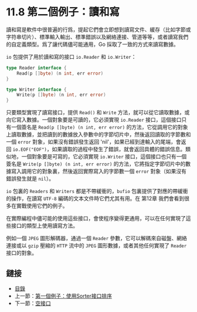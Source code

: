 ﻿# 11.8 第二個例子：讀和寫

讀和寫是軟件中很普遍的行爲，提起它們會立即想到讀寫文件、緩存（比如字節或字符串切片）、標準輸入輸出、標準錯誤以及網絡連接、管道等等，或者讀寫我們的自定義類型。爲了讓代碼儘可能通用，Go 採取了一致的方式來讀寫數據。

`io` 包提供了用於讀和寫的接口 `io.Reader` 和 `io.Writer`：

```go
type Reader interface {
    Read(p []byte) (n int, err error)
}

type Writer interface {
    Write(p []byte) (n int, err error)
}
```

只要類型實現了讀寫接口，提供 `Read()` 和 `Write` 方法，就可以從它讀取數據，或向它寫入數據。一個對象要是可讀的，它必須實現 `io.Reader` 接口，這個接口只有一個簽名是 `Read(p []byte) (n int, err error)` 的方法，它從調用它的對象上讀取數據，並把讀到的數據放入參數中的字節切片中，然後返回讀取的字節數和一個 `error` 對象，如果沒有錯誤發生返回 'nil'，如果已經到達輸入的尾端，會返回 `io.EOF("EOF")`，如果讀取的過程中發生了錯誤，就會返回具體的錯誤信息。類似地，一個對象要是可寫的，它必須實現 `io.Writer` 接口，這個接口也只有一個簽名是 `Write(p []byte) (n int, err error)` 的方法，它將指定字節切片中的數據寫入調用它的對象裏，然後返回實際寫入的字節數一個 `error` 對象（如果沒有錯誤發生就是 `nil`）。

`io` 包裏的 `Readers` 和 `Writers` 都是不帶緩衝的，`bufio` 包裏提供了對應的帶緩衝的操作，在讀寫 `UTF-8` 編碼的文本文件時它們尤其有用。在 第12章 我們會看到很多在實戰使用它們的例子。

在實際編程中儘可能的使用這些接口，會使程序變得更通用，可以在任何實現了這些接口的類型上使用讀寫方法。

例如一個 `JPEG` 圖形解碼器，通過一個 `Reader` 參數，它可以解碼來自磁盤、網絡連接或以 `gzip` 壓縮的 `HTTP` 流中的 `JPEG` 圖形數據，或者其他任何實現了 `Reader` 接口的對象。 

## 鏈接

- [目錄](directory.md)
- 上一節：[第一個例子：使用Sorter接口排序](11.7.md)
- 下一節：[空接口](11.9.md)